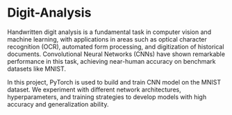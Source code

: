 # Digit-Analysis
Handwritten digit analysis is a fundamental task in computer vision and machine learning, with applications in areas such as optical character recognition (OCR), automated form processing, and digitization of historical documents. Convolutional Neural Networks (CNNs) have shown remarkable performance in this task, achieving near-human accuracy on benchmark datasets like MNIST.

In this project, PyTorch is used to build and train CNN model on the MNIST dataset. We experiment with different network architectures, hyperparameters, and training strategies to develop models with high accuracy and generalization ability.
